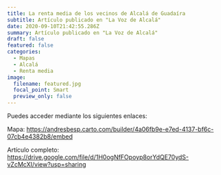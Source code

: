 ```yaml
---
title: La renta media de los vecinos de Alcalá de Guadaíra
subtitle: Artículo publicado en "La Voz de Alcalá"
date: 2020-09-10T21:42:55.286Z
summary: Artículo publicado en "La Voz de Alcalá"
draft: false
featured: false
categories:
  - Mapas
  - Alcalá
  - Renta media
image:
  filename: featured.jpg
  focal_point: Smart
  preview_only: false
---
```

Puedes acceder mediante los siguientes enlaces:

Mapa:
https://andresbesp.carto.com/builder/4a06fb9e-e7ed-4137-bf6c-07cb4e4382b8/embed

Artículo completo:
https://drive.google.com/file/d/1H0ogNfFOpoyp8orYdQE70ydS-vZcMcXI/view?usp=sharing